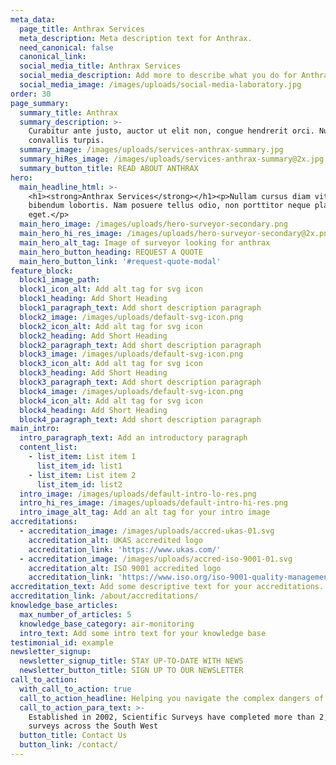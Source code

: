 ```yaml
---
meta_data:
  page_title: Anthrax Services
  meta_description: Meta description text for Anthrax.
  need_canonical: false
  canonical_link:
  social_media_title: Anthrax Services
  social_media_description: Add more to describe what you do for Anthrax
  social_media_image: /images/uploads/social-media-laboratory.jpg
order: 30
page_summary:
  summary_title: Anthrax
  summary_description: >-
    Curabitur ante justo, auctor ut elit non, congue hendrerit orci. Nullam quis
    convallis turpis.
  summary_image: /images/uploads/services-anthrax-summary.jpg
  summary_hiRes_image: /images/uploads/services-anthrax-summary@2x.jpg
  summary_button_title: READ ABOUT ANTHRAX
hero:
  main_headline_html: >-
    <h1><strong>Anthrax Services</strong></h1><p>Nullam cursus diam vitae massa
    bibendum lobortis. Nam posuere tellus odio, non porttitor neque placerat
    eget.</p>
  main_hero_image: /images/uploads/hero-surveyor-secondary.png
  main_hero_hi_res_image: /images/uploads/hero-surveyor-secondary@2x.png
  main_hero_alt_tag: Image of surveyor looking for anthrax
  main_hero_button_heading: REQUEST A QUOTE
  main_hero_button_link: '#request-quote-modal'
feature_block:
  block1_image_path:
  block1_icon_alt: Add alt tag for svg icon
  block1_heading: Add Short Heading
  block1_paragraph_text: Add short description paragraph
  block2_image: /images/uploads/default-svg-icon.png
  block2_icon_alt: Add alt tag for svg icon
  block2_heading: Add Short Heading
  block2_paragraph_text: Add short description paragraph
  block3_image: /images/uploads/default-svg-icon.png
  block3_icon_alt: Add alt tag for svg icon
  block3_heading: Add Short Heading
  block3_paragraph_text: Add short description paragraph
  block4_image: /images/uploads/default-svg-icon.png
  block4_icon_alt: Add alt tag for svg icon
  block4_heading: Add Short Heading
  block4_paragraph_text: Add short description paragraph
main_intro:
  intro_paragraph_text: Add an introductory paragraph
  content_list:
    - list_item: List item 1
      list_item_id: list1
    - list_item: List item 2
      list_item_id: list2
  intro_image: /images/uploads/default-intro-lo-res.png
  intro_hi_res_image: /images/uploads/default-intro-hi-res.png
  intro_image_alt_tag: Add an alt tag for your intro image
accreditations:
  - accreditation_image: /images/uploads/accred-ukas-01.svg
    accreditation_alt: UKAS accredited logo
    accreditation_link: 'https://www.ukas.com/'
  - accreditation_image: /images/uploads/accred-iso-9001-01.svg
    accreditation_alt: ISO 9001 accredited logo
    accreditation_link: 'https://www.iso.org/iso-9001-quality-management.html'
accreditation_text: Add some descriptive text for your accreditations.
accreditation_link: /about/accreditations/
knowledge_base_articles:
  max_number_of_articles: 5
  knowledge_base_category: air-monitoring
  intro_text: Add some intro text for your knowledge base
testimonial_id: example
newsletter_signup:
  newsletter_signup_title: STAY UP-TO-DATE WITH NEWS
  newsletter_button_title: SIGN UP TO OUR NEWSLETTER
call_to_action:
  with_call_to_action: true
  call_to_action_headline: Helping you navigate the complex dangers of...
  call_to_action_para_text: >-
    Established in 2002, Scientific Surveys have completed more than 2,500
    surveys across the South West
  button_title: Contact Us
  button_link: /contact/
---
```


